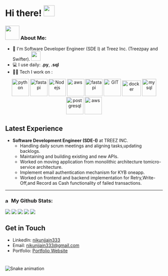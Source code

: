 # Hi there! <img src="https://github.com/TheDudeThatCode/TheDudeThatCode/blob/master/Assets/Hi.gif" width="35" />

<p align="center">

### <img src="https://github.com/TheDudeThatCode/TheDudeThatCode/blob/master/Assets/Developer.gif" width="45" /> About Me:

- 🏦 I'm Software Developer Engineer (SDE I) at Treez Inc. (Treezpay and Swifter).
  <img src="https://media.giphy.com/media/WUlplcMpOCEmTGBtBW/giphy.gif" width="30">
- 💻 I use daily: **.py**, **.sql**
- 🧑‍💻 Tech I work on :

<p align="center">
      <img src="https://www.vectorlogo.zone/logos/python/python-icon.svg" alt="python" width="55" height="55"/>
      <img src="https://cdn.worldvectorlogo.com/logos/fastapi-1.svg" alt="fastapi" width="55" height="55"/>
      <img src="https://www.vectorlogo.zone/logos/nodejs/nodejs-icon.svg" alt="Nodejs" width="55" height="55"/>
      <img src="https://www.vectorlogo.zone/logos/typescriptlang/typescriptlang-icon.svg" alt="aws" width="55" height="55"/>
      <img src="https://www.vectorlogo.zone/logos/reactjs/reactjs-icon.svg" alt="fastapi" width="55" height="55"/>
      <img src="https://www.vectorlogo.zone/logos/github/github-tile.svg" alt="GIT" width="55" height="55"/>
      <img src="https://www.vectorlogo.zone/logos/docker/docker-official.svg" alt="docker" width="60" height="50"/>
      <img src="https://www.vectorlogo.zone/logos/mysql/mysql-icon.svg" alt="mysql" width="45" height="55"/>
      <img src="https://www.vectorlogo.zone/logos/postgresql/postgresql-icon.svg" alt="postgresql" width="55" height="55"/>
      <img src="https://www.vectorlogo.zone/logos/amazon_aws/amazon_aws-icon.svg" alt="aws" width="55" height="55"/>
</p>

## Latest Experience

- **Software Development Engineer (SDE-I)** at TREEZ INC.
  - Handling daily scrum meetings and aligning tasks,updating backlogs.
  - Maintaining and building existing and new APIs.
  - Worked on moving application from monolithic architecture tomicro-service architecture.
  - Implement email authentication mechanism for KYB oneapp.
  - Worked on frontend and backend implementation for Retry,Write-Off,and Record as Cash functionality of failed transactions.


---

### <img src='https://media1.giphy.com/media/du3J3cXyzhj75IOgvA/giphy.gif?cid=ecf05e47x2g034i9pzwtzzsd3xgg2w9nr94t4tflbbgo3008&rid=giphy.gif' alt="aws" width="15" height="15" /> My Github Stats:


![](https://github-profile-summary-cards.vercel.app/api/cards/profile-details?username=nikunjjain333&theme=default)
![](http://github-profile-summary-cards.vercel.app/api/cards/repos-per-language?username=nikunjjain333&theme=default)
![](http://github-profile-summary-cards.vercel.app/api/cards/most-commit-language?username=nikunjjain333&theme=default&exclude=java)
![](http://github-profile-summary-cards.vercel.app/api/cards/stats?username=nikunjjain333&theme=default)
![](http://github-profile-summary-cards.vercel.app/api/cards/productive-time?username=nikunjjain333&theme=default&utcOffset=8)

## Get in Touch

- LinkedIn: [nikunjjain333](https://github.com/nikunjjain333)
- Email: nikunjjain333@gmail.com
- Portfolio: [Portfolio Website](link-to-portfolio)

###

<br clear="both">

<img src="https://raw.githubusercontent.com/nikunjjain333/nikunjjain333/output/snake.svg" alt="Snake animation" />

###
